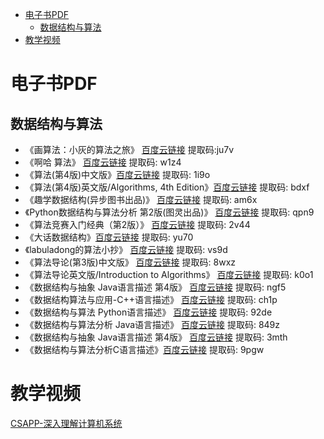 

- [电子书PDF](#%E7%94%B5%E5%AD%90%E4%B9%A6pdf)
  - [数据结构与算法](#%E6%95%B0%E6%8D%AE%E7%BB%93%E6%9E%84%E4%B8%8E%E7%AE%97%E6%B3%95)
- [教学视频](#%E6%95%99%E5%AD%A6%E8%A7%86%E9%A2%91)



# 电子书PDF
## 数据结构与算法
- 《画算法：小灰的算法之旅》 [百度云链接](https://pan.baidu.com/s/1cdWpxjjQpLgZQcw-eErOEg) 提取码:ju7v
- 《啊哈 算法》 [百度云链接](https://pan.baidu.com/s/1y98G6b0G2JiiSihcfQXQ-w)  提取码:  w1z4
- 《算法(第4版)中文版》[百度云链接](https://pan.baidu.com/s/1qqndAuaG_47wA9Bl5h4Xbw)  提取码:  1i9o
- 《算法(第4版)英文版/Algorithms, 4th Edition》[百度云链接](https://pan.baidu.com/s/1sAM3VFmv3gGF25JGhAGyqw)  提取码:  bdxf
- 《趣学数据结构(异步图书出品)》 [百度云链接](https://pan.baidu.com/s/1C-0UHAIu_zr1NhY0moTOLQ)  提取码:   am6x
- 《Python数据结构与算法分析 第2版(图灵出品)》 [百度云链接](https://pan.baidu.com/s/1hj5OazhY-B8PImiI6ttpYg)  提取码:   qpn9
- 《算法竞赛入门经典（第2版）》 [百度云链接](https://pan.baidu.com/s/1OKof3JBPqI0MDEtWVgd14w)  提取码:   2v44
- 《大话数据结构》[百度云链接](https://pan.baidu.com/s/14dNrB91wDz3d5DEgDk5DgA)  提取码:   yu70
- 《labuladong的算法小抄》 [百度云链接](https://pan.baidu.com/s/1AjyOjfQBZdnHjcMTMwjPOw)  提取码: vs9d
- 《算法导论(第3版)中文版》 [百度云链接](https://pan.baidu.com/s/1wzeVKb2QKH4f5ElbU0q3Lw)  提取码: 8wxz
- 《算法导论英文版/Introduction to Algorithms》 [百度云链接](https://pan.baidu.com/s/1H18jB5hvdEyCP5XdBx6q0A)  提取码: k0o1
- 《数据结构与抽象 Java语言描述 第4版》 [百度云链接](https://pan.baidu.com/s/1PbrLvRazERBO31O83DaVpA)  提取码: ngf5
- 《数据结构算法与应用-C++语言描述》 [百度云链接](https://pan.baidu.com/s/1tk8TvJEc2JHZvh0HFwYanQ)  提取码: ch1p
- 《数据结构与算法 Python语言描述》 [百度云链接](https://pan.baidu.com/s/12RinVkCUIZnDN3VAoIc1wA)  提取码: 92de
- 《数据结构与算法分析 Java语言描述》 [百度云链接](https://pan.baidu.com/s/1Fi7i3GMn0W3LKQmI1GoKxg)  提取码: 849z
- 《数据结构与抽象 Java语言描述 第4版》 [百度云链接](https://pan.baidu.com/s/1YrxbQoT1DE8RBKy2y-LA8w)  提取码: 3mth
- 《数据结构与算法分析C语言描述》[百度云链接](https://pan.baidu.com/s/1W8asT2nELtRzH8BgNEZoCw)  提取码: 9pgw


# 教学视频
[CSAPP-深入理解计算机系统](https://www.bilibili.com/video/BV1cD4y1D7uR)





